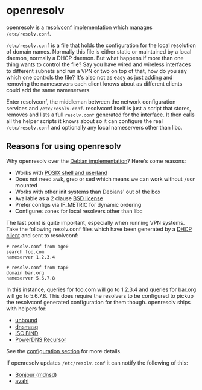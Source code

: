 # openresolv

openresolv is a [resolvconf](https://en.wikipedia.org/wiki/Resolvconf)
implementation which manages `/etc/resolv.conf`.

`/etc/resolv.conf` is a file that holds the configuration for the local
resolution of domain names.
Normally this file is either static or maintained by a local daemon,
normally a DHCP daemon. But what happens if more than one thing wants to
control the file?
Say you have wired and wireless interfaces to different subnets and run a VPN
or two on top of that, how do you say which one controls the file?
It's also not as easy as just adding and removing the nameservers each client
knows about as different clients could add the same nameservers.

Enter resolvconf, the middleman between the network configuration services and
`/etc/resolv.conf`.
resolvconf itself is just a script that stores, removes and lists a full
`resolv.conf` generated for the interface. It then calls all the helper scripts
it knows about so it can configure the real `/etc/resolv.conf` and optionally
any local nameservers other than libc.

## Reasons for using openresolv

Why openresolv over the
[Debian implementation](http://qref.sourceforge.net/Debian/reference/ch-gateway.en.html#s-dns-resolvconf)?
Here's some reasons:
  *  Works with
  [POSIX shell and userland](http://www.opengroup.org/onlinepubs/009695399)
  *  Does not need awk, grep or sed which means we can work without `/usr`
  mounted
  *  Works with other init systems than Debians' out of the box
  *  Available as a 2 clause
  [BSD license](http://www.freebsd.org/copyright/freebsd-license.html)
  *  Prefer configs via IF_METRIC for dynamic ordering
  *  Configures zones for local resolvers other than libc

The last point is quite important, especially when running VPN systems.
Take the following resolv.conf files which have been generated by a
[DHCP client](../dhcpcd) and sent to resolvconf:

```
# resolv.conf from bge0
search foo.com
nameserver 1.2.3.4

# resolv.conf from tap0
domain bar.org
nameserver 5.6.7.8
```

In this instance, queries for foo.com will go to 1.2.3.4 and queries for
bar.org will go to 5.6.7.8.
This does require the resolvers to be configured to pickup the resolvconf
generated configuration for them though.
openresolv ships with helpers for:
  *  [unbound](http://www.unbound.net/)
  *  [dnsmasq](http://www.thekelleys.org.uk/dnsmasq/doc.html)
  *  [ISC BIND](http://www.isc.org/software/bind)
  *  [PowerDNS Recursor](http://wiki.powerdns.com/trac)

See the
[configuration section](https://roy.marples.name/projects/openresolv/configuration.html)
for more details.

If openresolv updates `/etc/resolv.conf` it can notify the following of this:
  *  [Bonjour (mdnsd)](https://developer.apple.com/bonjour/)
  *  [avahi](http://www.avahi.org/)
